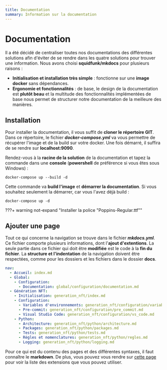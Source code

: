 ```yaml
---
title: Documentation
summary: Information sur la documentation
---
```


# Documentation

Il a été décidé de centraliser toutes nos documentations des différentes solutions afin d'éviter de se rendre dans les quatre solutions pour trouver une information. Nous avons choisi **squidfunk/mkdocs** pour plusieurs raisons :

- **Initialisation et installation très simple** : fonctionne sur une **image docker** sans dépendances.
- **Ergonomie et fonctionnalités** : de base, le design de la documentation est **plutôt beau** et la multitude des fonctionnalités implémentées de base nous permet de structurer notre documentation de la meilleure des manières.

## Installation

Pour installer la documentation, il vous suffit de **cloner le répertoire GIT**. Dans ce répertoire, le fichier ***docker-compose.yml*** va vous permettre de récupérer l'image et de la build sur votre docker. Une fois démarré, il suffira de se rendre sur **localhost:9090**.

Rendez-vous à la **racine de la solution** de la documentation et tapez la commande dans une **console** (**powershell** de préférence si vous êtes sous Windows) :

    docker-compose up --build -d

Cette commande va **build l'image** et **démarrer la documentation**. Si vous souhaitez seulement la démarrer, car vous l'avez déjà build :

    docker-compose up -d

???+ warning not-expand "Installer la police "Poppins-Regular.ttf""

## Ajouter une page

Tout ce qui concerne la navigation se trouve dans le fichier ***mkdocs.yml***. Ce fichier comporte plusieurs informations, dont l'**ajout d'extentions**. La seule partie dans ce fichier qui doit être **modifiée** est le code à la **fin du fichier**.
La **structure et l'indentation** de la navigation doivent être respectées, comme pour les dossiers et les fichiers dans le dossier **docs**.

```yaml
nav:
  - Accueil: index.md
  - Global:
    - Configuration:
      - Documentation: global/configuration/documentation.md
  - Génération NFT:
    - Initialisation: generation_nft/index.md
    - Configuration:
      - Variables d'environnements: generation_nft/configuration/variables_environnements.md
      - Pre-commit: generation_nft/configuration/pre_commit.md
      - Visual Studio Code: generation_nft/configuration/vs_code.md
    - Python:
      - Architecture: generation_nft/python/architecture.md
      - Packages: generation_nft/python/packages.md
      - Tests: generation_nft/python/tests.md
      - Règles et nomenclatures: generation_nft/python/regles.md
      - Logging: generation_nft/python/logging.md
```

Pour ce qui est du contenu des pages et des différentes syntaxes, il faut connaître le **markdown**. De plus, vous pouvez vous rendre sur [cette page](https://squidfunk.github.io/mkdocs-material/reference/) pour voir la liste des extensions que vous pouvez utiliser.
